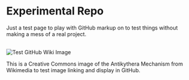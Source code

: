<h1>Experimental Repo</h1>

Just a test page to play with GitHub markup on to test things without making a mess of a real project.<br><br>


![Test GitHub Wiki Image](https://raw.githubusercontent.com/DaveJ-MPS/ExperimentalRepo/master/Images/640px-NAMA_Machine_d%27Anticyth%C3%A8re_1.jpg)

This is a Creative Commons image of the Antikythera Mechanism from Wikimedia to test image linking and display in GitHub.

